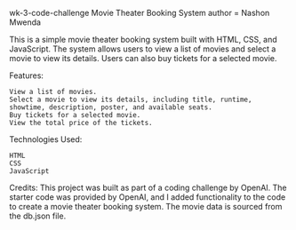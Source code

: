 wk-3-code-challenge Movie Theater Booking System
author = Nashon Mwenda

This is a simple movie theater booking system built with HTML, CSS, and JavaScript. The system allows users to view a list of movies and select a movie to view its details. Users can also buy tickets for a selected movie.

Features:

    View a list of movies.
    Select a movie to view its details, including title, runtime, showtime, description, poster, and available seats.
    Buy tickets for a selected movie.
    View the total price of the tickets.

Technologies Used:

    HTML
    CSS
    JavaScript

Credits:
This project was built as part of a coding challenge by OpenAI. The starter code was provided by OpenAI, and I added functionality to the code to create a movie theater booking system. The movie data is sourced from the db.json file.
